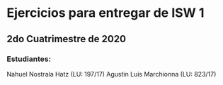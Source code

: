 # Ejercicios para entregar de ISW 1
## 2do Cuatrimestre de 2020

### Estudiantes: 

Nahuel Nostrala Hatz    (LU: 197/17)
Agustin Luis Marchionna (LU: 823/17)
